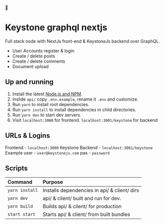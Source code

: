 🐄
# Keystone graphql nextjs
Full stack node with NextJs front-end & KeystoneJs backend over GraphQL.

- User Accounts register & login
- Create / delete posts
- Create / delete comments
- Document upload

## Up and running
1. Install the latest [Node.js and NPM](https://nodejs.org).
2. Inslide `api/` copy `.env.example`, rename it `.env` and customize.
3. Run `yarn` to install root dependencies.
4. Run `yarn install` to install dependencies in child directories.
5. Run `yarn dev` to start dev servers.
6. Visit `localhost:3000` for frontend. `localhost:3001/keystone` for backend

## URLs & Logins
Frontend - `localhost:3000`
Keystone Backend - `localhost:3001/keystone`
Example user - `user@keystonejs.com` pas - `password`


## Scripts

| Command               | Purpose                                         |
|:----------------------|:------------------------------------------------|
| `yarn install`        | Installs dependencies in api/ & client/ dirs    |
| `yarn dev`            | api/ & client/ built and run for dev.           |
| `yarn build`          | Builds api/ & client/ for production            |
| `start start`         | Starts api/ & client/ from built bundles        |
